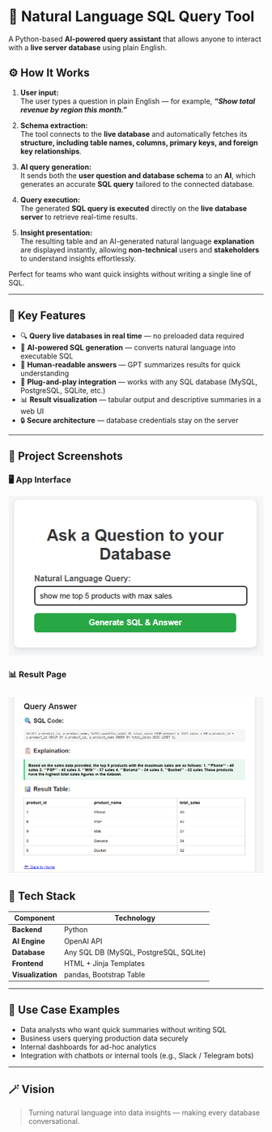 # 🧠 Natural Language SQL Query Tool

A Python-based **AI-powered query assistant** that allows anyone to interact with a **live server database** using plain English.

## ⚙️ How It Works

1. **User input:**  
   The user types a question in plain English — for example, ***“Show total revenue by region this month.”***

2. **Schema extraction:**  
   The tool connects to the **live database** and automatically fetches its **structure, including table names, columns, primary keys, and foreign key relationships**.

3. **AI query generation:**  
   It sends both the **user question and database schema** to an **AI**, which generates an accurate **SQL query** tailored to the connected database.

4. **Query execution:**  
   The generated **SQL query is executed** directly on the **live database server** to retrieve real-time results.

5. **Insight presentation:**  
   The resulting table and an AI-generated natural language **explanation** are displayed instantly, allowing **non-technical** users and **stakeholders** to understand insights effortlessly.


Perfect for teams who want quick insights without writing a single line of SQL.

---

## 🚀 Key Features
- 🔍 **Query live databases in real time** — no preloaded data required  
- 🧠 **AI-powered SQL generation** — converts natural language into executable SQL  
- 💬 **Human-readable answers** — GPT summarizes results for quick understanding  
- 🧩 **Plug-and-play integration** — works with any SQL database (MySQL, PostgreSQL, SQLite, etc.)  
- 📊 **Result visualization** — tabular output and descriptive summaries in a web UI  
- 🔒 **Secure architecture** — database credentials stay on the server  

---
## 📸 Project Screenshots

### 🖥️ App Interface
![App Screenshot](Assets/Screenshot%202025-10-21%20204755.png)

### 📊 Result Page
![Result Screenshot](Assets/Screenshot%202025-10-21%20210508.png)
---
## 🧰 Tech Stack
| Component | Technology |
|------------|-------------|
| **Backend** | Python |
| **AI Engine** | OpenAI API |
| **Database** | Any SQL DB (MySQL, PostgreSQL, SQLite) |
| **Frontend** | HTML + Jinja Templates |
| **Visualization** | pandas, Bootstrap Table |

---

## 🧩 Use Case Examples
- Data analysts who want quick summaries without writing SQL  
- Business users querying production data securely  
- Internal dashboards for ad-hoc analytics  
- Integration with chatbots or internal tools (e.g., Slack / Telegram bots)

---

## 🪄 Vision
> Turning natural language into data insights — making every database conversational.
